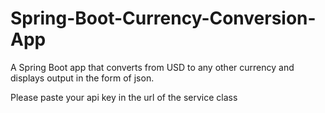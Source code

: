 # Spring-Boot-Currency-Conversion-App
A Spring Boot app that converts from USD to any other currency and displays output in the form of json. 

Please paste your api key in the url of the service class

